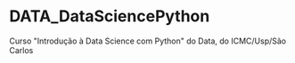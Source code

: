 # DATA_DataSciencePython
Curso "Introdução à Data Science com Python" do Data, do ICMC/Usp/São Carlos

